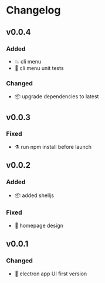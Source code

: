 # Changelog
## v0.0.4
### Added
- :boom: cli menu
- :green_heart: cli menu unit tests
### Changed
- :package: upgrade dependencies to latest

## v0.0.3
### Fixed
- :alembic: run npm install before launch

## v0.0.2
### Added
- :package: added shelljs
### Fixed
- :art: homepage design

## v0.0.1
### Changed
- :construction: electron app UI first version